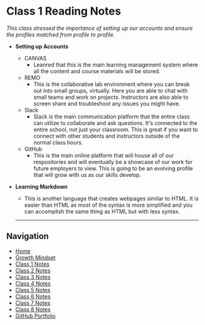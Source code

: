 # Class 1 Reading Notes

_This class stressed the importance of setting up our accounts and ensure the profiles matched from profile to profile._

- **Setting up Accounts**
  - CANVAS
    - Leanred that this is the main learning management system where all the content and course materials will be stored.
  - REMO
    - This is the collaborative lab environment where you can break out into small groups, virtually.  Here you are able to chat with small teams and work on projects.  Instructors are also able to screen share and troubleshoot any issues you might have.
  - Slack
    - Slack is the main communication platform that the entire class can utilize to collaborate and ask questions.  It's connected to the entire school, not just your classroom.  This is great if you want to connect with other students and instructors outside of the normal class hours.
  - GitHub
    - This is the main online platform that will house all of our respositories and will eventually be a showcase of our work for future employers to view.  This is going to be an evolving profile that will grow with us as our skills develop.

- **Learning Markdown**
  - This is another language that creates webpages similar to HTML.  It is easier than HTML as most of the syntax is more simplified and you can accomplish the same thing as HTML but with less syntax.

  ***

## Navigation

- [Home](https://mtorres6739.github.io/reading-notes)
- [Growth Mindset](growthMindset)
- [Class 1 Notes](class1)
- [Class 2 Notes](class2)
- [Class 3 Notes](class3)
- [Class 4 Notes](class4)
- [Class 5 Notes](class5)
- [Class 6 Notes](class6)
- [Class 7 Notes](class7)
- [Class 8 Notes](class8)
- [GitHub Portfolio](https://github.com/mtorres6739)
